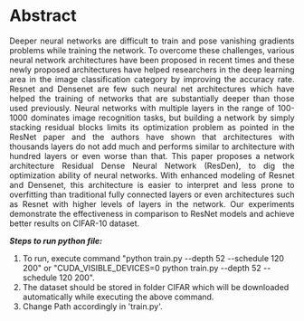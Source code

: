 # Abstract
<p align= "Justify">
Deeper neural networks are difficult to train and pose vanishing gradients problems
while training the network. To overcome these challenges, various neural network 
architectures have been proposed in recent times and these newly proposed architectures
have helped researchers in the deep learning area in the image classification category by
improving the accuracy rate. Resnet and Densenet are few such neural net architectures
which have helped the training of networks that are substantially deeper than those used
previously. Neural networks with multiple layers in the range of 100-1000 dominates
image recognition tasks, but building a network by simply stacking residual blocks
limits its optimization problem as pointed in the ResNet paper and the authors have
shown that architectures with thousands layers do not add much and performs similar to
architecture with hundred layers or even worse than that. This paper proposes a network
architecture Residual Dense Neural Network (ResDen), to dig the optimization ability of
neural networks. With enhanced modeling of Resnet and Densenet, this architecture is
easier to interpret and less prone to overfitting than traditional fully connected layers or
even architectures such as Resnet with higher levels of layers in the network. Our
experiments demonstrate the effectiveness in comparison to ResNet models and achieve
better results on CIFAR-10 dataset.
</p>

***Steps to run python file:***<br>
1. To run, execute command "python train.py --depth 52 --schedule 120 200" or "CUDA_VISIBLE_DEVICES=0 python train.py --depth 52 --schedule 120 200".<br>
2. The dataset should be stored in folder CIFAR which will be downloaded automatically while executing the above command.<br>
3. Change Path accordingly in 'train.py'.<br>
